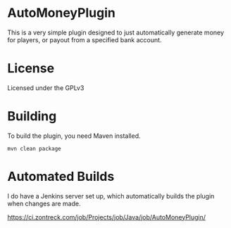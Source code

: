 # AutoMoneyPlugin

This is a very simple plugin designed to just automatically generate money for players, or payout from a specified bank account.

# License

Licensed under the GPLv3


# Building

To build the plugin, you need Maven installed.

```mvn clean package```

# Automated Builds

I do have a Jenkins server set up, which automatically builds the plugin when changes are made. 

https://ci.zontreck.com/job/Projects/job/Java/job/AutoMoneyPlugin/